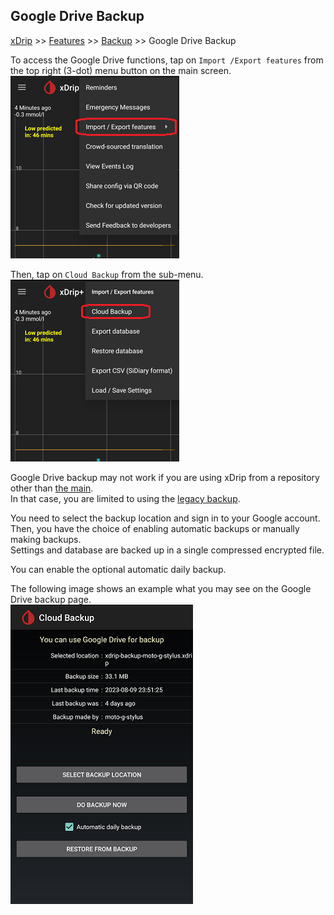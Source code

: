 ## Google Drive Backup
[xDrip](../README.md) >> [Features](./Features_page.md) >> [Backup](./Backup.md) >> Google Drive Backup  
  
To access the Google Drive functions, tap on `Import /Export features` from the top right (3-dot) menu button on the main screen.  
![](./Backup/images/ImportExport.png)  
  
Then, tap on `Cloud Backup` from the sub-menu.  
![](./Backup/images/CloudBackup.png)  
  
Google Drive backup may not work if you are using xDrip from a repository other than [the main](https://github.com/NightscoutFoundation/xDrip).  
In that case, you are limited to using the [legacy backup](./Backup-Database).  
  
You need to select the backup location and sign in to your Google account.  
Then, you have the choice of enabling automatic backups or manually making backups.  
Settings and database are backed up in a single compressed encrypted file.  

You can enable the optional automatic daily backup.  
  
The following image shows an example what you may see on the Google Drive backup page.  
![](./images/GC_backupMenu.png)  
  
